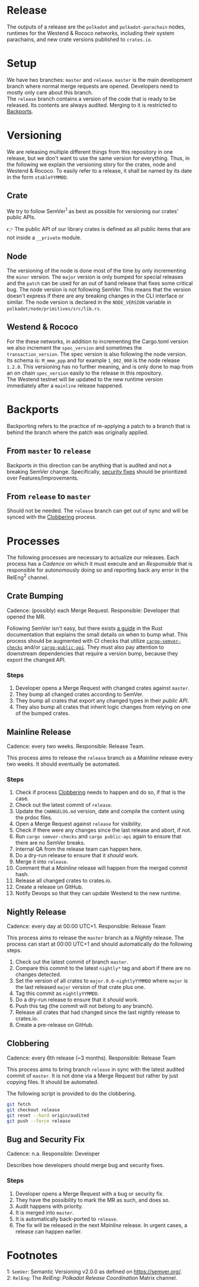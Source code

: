 # Release

The outputs of a release are the `polkadot` and `polkadot-parachain` nodes, runtimes for the Westend & Rococo networks, including their system parachains, and new crate versions published to `crates.io`.

# Setup

We have two branches: `master` and `release`. `master` is the main development branch where normal merge requests are opened. Developers need to mostly only care about this branch.  
The `release` branch contains a version of the code that is ready to be released. Its contents are always audited. Merging to it is restricted to [Backports](#backports).

# Versioning

We are releasing multiple different things from this repository in one release, but 
we don't want to use the same version for everything. Thus, in the following we explain
the versioning story for the crates, node and Westend & Rococo. To easily refer to a release, it shall be named by its date in the form `stableYYMMDD`.

## Crate

We try to follow SemVer<sup>1</sup> as best as possible for versioning our crates' public APIs.  

👉 The public API of our library crates is defined as all public items that are not inside a `__private` module.

## Node

The versioning of the node is done most of the time by only incrementing the `minor` version. 
The `major` version is only bumped for special releases and the `patch` can be used for an 
out of band release that fixes some critical bug. The node version is not following SemVer. 
This means that the version doesn't express if there are any breaking changes in the CLI 
interface or similar. The node version is declared in the `NODE_VERSION` variable in 
`polkadot/node/primitives/src/lib.rs`.

## Westend & Rococo

For the these networks, in addition to incrementing the Cargo.toml version we also increment the `spec_version` and sometimes the `transaction_version`. The spec version is also following
the node version. Its schema is: `M_mmm_ppp` and for example `1_002_000` is the node release `1.2.0`. This versioning has no further meaning, and is only done to map from an on chain `spec_version` easily to the release in this repository.  
The Westend testnet will be updated to the new runtime version immediately after a `mainline` release happened.

# Backports

Backporting refers to the practice of re-applying a patch to a branch that is behind the branch where the patch was originally applied.

## From `master` to `release`

Backports in this direction can be anything that is audited and not a breaking SemVer change. Specifically, [security fixes](#bug-and-security-fix) should be prioritized over Features/Improvements.

## From `release` to `master`

Should not be needed. The `release` branch can get out of sync and will be synced with the [Clobbering](#clobbering) process.

# Processes

The following processes are necessary to actualize our releases. Each process has a *Cadence* on which it must execute and an *Responsible* that is responsible for autonomously doing so and reporting back any error in the RelEng<sup>2</sup> channel.

## Crate Bumping

Cadence: (possibly) each Merge Request. Responsible: Developer that opened the MR.

Following SemVer isn't easy, but there exists [a guide](https://doc.rust-lang.org/cargo/reference/semver.html) in the Rust documentation that explains the small details on when to bump what. This process should be augmented with CI checks that utilize [`cargo-semver-checks`](https://github.com/obi1kenobi/cargo-semver-checks) and/or [`cargo-public-api`](https://github.com/Enselic/cargo-public-api). They must also pay attention to downstream dependencies that require a version bump, because they export the changed API.

### Steps

1. Developer opens a Merge Request with changed crates against `master`.
2. They bump all changed crates according to SemVer.
3. They bump all crates that export any changed types in their *public API*.
4. They also bump all crates that inherit logic changes from relying on one of the bumped crates. 

## Mainline Release

Cadence: every two weeks. Responsible: Release Team.

This process aims to release the `release` branch as a *Mainline* release every two weeks. It should eventually be automated.

### Steps

1. Check if process [Clobbering](#clobbering) needs to happen and do so, if that is the case.
2. Check out the latest commit of `release`.
3. Update the `CHANGELOG.md` version, date and compile the content using the prdoc files.
4. Open a Merge Request against `release` for visibility.
5. Check if there were any changes since the last release and abort, if not.
6. Run `cargo semver-checks` and `cargo public-api` again to ensure that there are no SemVer breaks.
7. Internal QA from the release team can happen here.
8. Do a dry-run release to ensure that it *should* work.
9.  Merge it into `release`.
10. Comment that a *Mainline* release will happen from the merged commit hash.
11. Release all changed crates to crates.io.
12. Create a release on GitHub.
13. Notify Devops so that they can update Westend to the new runtime.

## Nightly Release

Cadence: every day at 00:00 UTC+1. Responsible: Release Team

This process aims to release the `master` branch as a *Nightly* release. The process can start at 00:00 UTC+1 and should automatically do the following steps.

1. Check out the latest commit of branch `master`.
2. Compare this commit to the latest `nightly*` tag and abort if there are no changes detected.
3. Set the version of all crates to `major.0.0-nightlyYYMMDD` where `major` is the last released `major` version of that crate plus one.
4. Tag this commit as `nightlyYYMMDD`.
5. Do a dry-run release to ensure that it *should* work.
6. Push this tag (the commit will not belong to any branch).
8. Release all crates that had changed since the last nightly release to crates.io.
9.  Create a pre-release on GitHub.

## Clobbering

Cadence: every 6th release (~3 months). Responsible: Release Team

This process aims to bring branch `release` in sync with the latest audited commit of `master`. It is not done via a Merge Request but rather by just copying files. It should be automated.

The following script is provided to do the clobbering.

```bash
git fetch
git checkout release
git reset --hard origin/audited
git push --force release
```

## Bug and Security Fix

Cadence: n.a. Responsible: Developer

Describes how developers should merge bug and security fixes.

### Steps

1. Developer opens a Merge Request with a bug or security fix.
2. They have the possibility to mark the MR as such, and does so.
3. Audit happens with priority.
4. It is merged into `master`.
5. It is automatically back-ported to `release`.
6. The fix will be released in the next *Mainline* release. In urgent cases, a release can happen earlier.

# Footnotes

1: `SemVer`: Semantic Versioning v2.0.0 as defined on https://semver.org/.  
2: `RelEng`: The *RelEng: Polkadot Release Coordination* Matrix channel.  
